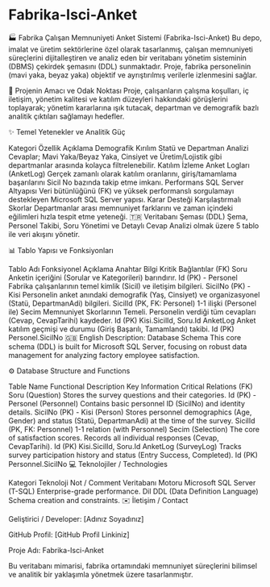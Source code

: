# Fabrika-Isci-Anket

🏭 Fabrika Çalışan Memnuniyeti Anket Sistemi (Fabrika-Isci-Anket)
Bu depo, imalat ve üretim sektörlerine özel olarak tasarlanmış, çalışan memnuniyeti süreçlerini dijitalleştiren ve analiz eden bir veritabanı yönetim sisteminin (DBMS) çekirdek şemasını (DDL) sunmaktadır. Proje, fabrika personelinin (mavi yaka, beyaz yaka) objektif ve ayrıştırılmış verilerle izlenmesini sağlar.

🎯 Projenin Amacı ve Odak Noktası
Proje, çalışanların çalışma koşulları, iç iletişim, yönetim kalitesi ve katılım düzeyleri hakkındaki görüşlerini toplayarak; yönetim kararlarına ışık tutacak, departman ve demografik bazlı analitik çıktıları sağlamayı hedefler.

✨ Temel Yetenekler ve Analitik Güç

Kategori	Özellik	Açıklama
Demografik Kırılım	Statü ve Departman Analizi	Cevaplar; Mavi Yaka/Beyaz Yaka, Cinsiyet ve Üretim/Lojistik gibi departmanlar arasında kolayca filtrelenebilir.
Katılım İzleme	Anket Logları (AnketLog)	Gerçek zamanlı olarak katılım oranlarını, giriş/tamamlama başarılarını Sicil No bazında takip etme imkanı.
Performans	SQL Server Altyapısı	Veri bütünlüğünü (FK) ve yüksek performanslı sorgulamayı destekleyen Microsoft SQL Server yapısı.
Karar Desteği	Karşılaştırmalı Skorlar	Departmanlar arası memnuniyet farklarını ve zaman içindeki eğilimleri hızla tespit etme yeteneği.
🇹🇷 Veritabanı Şeması (DDL)
Şema, Personel Takibi, Soru Yönetimi ve Detaylı Cevap Analizi olmak üzere 5 tablo ile veri akışını yönetir.

📊 Tablo Yapısı ve Fonksiyonları

Tablo Adı	Fonksiyonel Açıklama	Anahtar Bilgi	Kritik Bağlantılar (FK)
Soru	Anketin içeriğini (Sorular ve Kategorileri) barındırır.	Id (PK)	-
Personel	Fabrika çalışanlarının temel kimlik (Sicil) ve iletişim bilgileri.	SicilNo (PK)	-
Kisi	Personelin anket anındaki demografik (Yaş, Cinsiyet) ve organizasyonel (Statü, DepartmanAdi) bilgileri.	SicilId (PK, FK: Personel)	1-1 ilişki (Personel ile)
Secim	Memnuniyet Skorlarının Temeli. Personelin verdiği tüm cevapları (Cevap, CevapTarihi) kaydeder.	Id (PK)	Kisi.SicilId, Soru.Id
AnketLog	Anket katılım geçmişi ve durumu (Giriş Başarılı, Tamamlandı) takibi.	Id (PK)	Personel.SicilNo
🇬🇧 English Description: Database Schema
This core schema (DDL) is built for Microsoft SQL Server, focusing on robust data management for analyzing factory employee satisfaction.

⚙️ Database Structure and Functions

Table Name	Functional Description	Key Information	Critical Relations (FK)
Soru (Question)	Stores the survey questions and their categories.	Id (PK)	-
Personel (Personnel)	Contains basic personnel ID (SicilNo) and identity details.	SicilNo (PK)	-
Kisi (Person)	Stores personnel demographics (Age, Gender) and status (Statü, DepartmanAdi) at the time of the survey.	SicilId (PK, FK: Personnel)	1-1 relation (with Personnel)
Secim (Selection)	The core of satisfaction scores. Records all individual responses (Cevap, CevapTarihi).	Id (PK)	Kisi.SicilId, Soru.Id
AnketLog (SurveyLog)	Tracks survey participation history and status (Entry Success, Completed).	Id (PK)	Personnel.SicilNo
💻 Teknolojiler / Technologies

Kategori	Teknoloji	Not / Comment
Veritabanı Motoru	Microsoft SQL Server (T-SQL)	Enterprise-grade performance.
Dil	DDL (Data Definition Language)	Schema creation and constraints.
✉️ İletişim / Contact

Geliştirici / Developer: [Adınız Soyadınız]

GitHub Profil: [GitHub Profil Linkiniz]

Proje Adı: Fabrika-Isci-Anket

Bu veritabanı mimarisi, fabrika ortamındaki memnuniyet süreçlerini bilimsel ve analitik bir yaklaşımla yönetmek üzere tasarlanmıştır.
